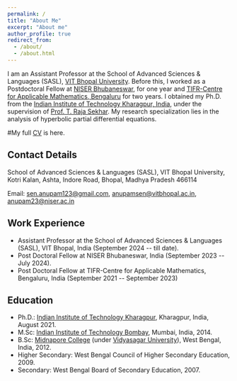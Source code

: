 ```yaml
---
permalink: /
title: "About Me"
excerpt: "About me"
author_profile: true
redirect_from: 
  - /about/
  - /about.html
---
```


I am an Assistant Professor at the School of Advanced Sciences & Languages (SASL), [VIT Bhopal University](https://vitbhopal.ac.in/). Before this, I worked as a Postdoctoral Fellow at [NISER Bhubaneswar](https://www.niser.ac.in/sms/), for one year and [TIFR-Centre for Applicable Mathematics, Bengaluru](https://www.math.tifrbng.res.in) for two years. I obtained my Ph.D. from the [Indian Institute of Technology Kharagpur, India](https://www.iitkgp.ac.in/), under the supervision of [Prof. T. Raja Sekhar](https://www.iitkgp.ac.in/department/MA/faculty/ma-trajasekhar). My research specialization lies in the analysis of hyperbolic partial differential equations.


#My full [CV](http://anupamsenmath.github.io/files/Anupam_CV.pdf) is here. 

Contact Details
----------------
School of Advanced Sciences & Languages (SASL),
VIT Bhopal University,
Kotri Kalan, Ashta, Indore Road, Bhopal, Madhya Pradesh 466114

Email: sen.anupam123@gmail.com, anupamsen@vitbhopal.ac.in, anupam23@niser.ac.in


Work Experience
----------
* Assistant Professor at the School of Advanced Sciences & Languages (SASL), VIT Bhopal, India (September 2024 -- till date).
* Post Doctoral Fellow at NISER Bhubaneswar, India (September 2023 -- July 2024).
* Post Doctoral Fellow at TIFR-Centre for Applicable Mathematics, Bengaluru, India (September 2021 -- September 2023)
  

Education
---------
* Ph.D.: [Indian Institute of Technology Kharagpur](https://www.iitkgp.ac.in/), Kharagpur, India, August 2021.
* M.Sc: [Indian Institute of Technology Bombay](https://www.iitb.ac.in/), Mumbai, India, 2014.
* B.Sc: [Midnapore College](https://midnaporecollege.ac.in/) (under [Vidyasagar University](http://www.vidyasagar.ac.in/Default.aspx)), West Bengal, India, 2012.
* Higher Secondary:  West Bengal Council of Higher Secondary Education, 2009.
* Secondary: West Bengal Board of Secondary Education, 2007.
  


